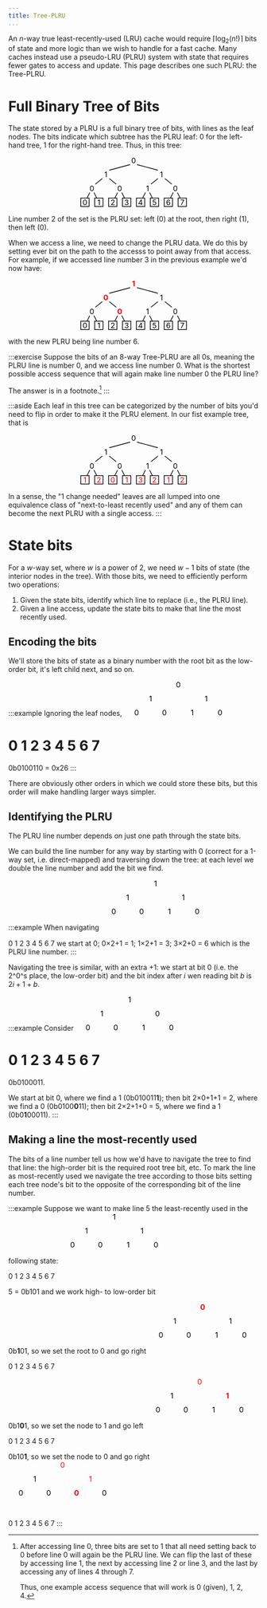 ```yaml
---
title: Tree-PLRU
...
```


An $n$-way true least-recently-used (LRU) cache would require $\lceil\log_2(n!)\rceil$ bits of state and more logic than we wish to handle for a fast cache.
Many caches instead use a pseudo-LRU (PLRU) system with state that requires fewer gates to access and update.
This page describes one such PLRU: the Tree-PLRU.

# Full Binary Tree of Bits

The state stored by a PLRU is a full binary tree of bits, with lines as the leaf nodes.
The bits indicate which subtree has the PLRU leaf:
0 for the left-hand tree, 1 for the right-hand tree.
Thus, in this tree:

<center>
<svg viewBox="-38 -30 156 73" style="width:15.6em">
<g style="font-size:8pt;text-anchor:middle">
<text x="40" y="-20">0</text>
<text x="0" y="0">1</text>
<text x="80" y="0">1</text>
<text x="-20" y="20">0</text>
<text x="20" y="20">0</text>
<text x="60" y="20">1</text>
<text x="100" y="20">0</text>
<!-- -->
<text x="-30" y="40">0</text>
<text x="-10" y="40">1</text>
<text x="10" y="40">2</text>
<text x="30" y="40">3</text>
<text x="50" y="40">4</text>
<text x="70" y="40">5</text>
<text x="90" y="40">6</text>
<text x="110" y="40">7</text>
</g>
<g style="stroke:black;fill:none">
<line x1="35" x2="5" y1="-18" y2="-10"/>
<line x1="45" x2="75" y1="-18" y2="-10"/>
<line x1="-5" x2="-15" y1="2" y2="10"/>
<line x1="5" x2="15" y1="2" y2="10"/>
<line x1="75" x2="65" y1="2" y2="10"/>
<line x1="85" x2="95" y1="2" y2="10"/>
<line x1="-23" x2="-27" y1="22" y2="30"/>
<line x1="-17" x2="-13" y1="22" y2="30"/>
<line x1="17" x2="13" y1="22" y2="30"/>
<line x1="23" x2="27" y1="22" y2="30"/>
<line x1="57" x2="53" y1="22" y2="30"/>
<line x1="63" x2="67" y1="22" y2="30"/>
<line x1="97" x2="93" y1="22" y2="30"/>
<line x1="103" x2="107" y1="22" y2="30"/>
<rect x="-36" y="30" width="12" height="12"/>
<rect x="-16" y="30" width="12" height="12"/>
<rect x="4" y="30" width="12" height="12"/>
<rect x="24" y="30" width="12" height="12"/>
<rect x="44" y="30" width="12" height="12"/>
<rect x="64" y="30" width="12" height="12"/>
<rect x="84" y="30" width="12" height="12"/>
<rect x="104" y="30" width="12" height="12"/>
</g>
</svg>
</center>

Line number 2 of the set is the PLRU set:
left (0) at the root, then right (1), then left (0).

When we access a line, we need to change the PLRU data.
We do this by setting ever bit on the path to the accesss to point away from that access.
For example, if we accessed line number 3 in the previous example we'd now have:

<center>
<svg viewBox="-38 -30 156 73" style="width:15.6em">
<g style="font-size:8pt;text-anchor:middle">
<text x="40" y="-20" font-weight="bold" fill="red">1</text>
<text x="0" y="0" font-weight="bold" fill="red">0</text>
<text x="80" y="0">1</text>
<text x="-20" y="20">0</text>
<text x="20" y="20" font-weight="bold" fill="red">0</text>
<text x="60" y="20">1</text>
<text x="100" y="20">0</text>
<!-- -->
<text x="-30" y="40">0</text>
<text x="-10" y="40">1</text>
<text x="10" y="40">2</text>
<text x="30" y="40">3</text>
<text x="50" y="40">4</text>
<text x="70" y="40">5</text>
<text x="90" y="40">6</text>
<text x="110" y="40">7</text>
</g>
<g style="stroke:black;fill:none">
<line x1="35" x2="5" y1="-18" y2="-10"/>
<line x1="45" x2="75" y1="-18" y2="-10"/>
<line x1="-5" x2="-15" y1="2" y2="10"/>
<line x1="5" x2="15" y1="2" y2="10"/>
<line x1="75" x2="65" y1="2" y2="10"/>
<line x1="85" x2="95" y1="2" y2="10"/>
<line x1="-23" x2="-27" y1="22" y2="30"/>
<line x1="-17" x2="-13" y1="22" y2="30"/>
<line x1="17" x2="13" y1="22" y2="30"/>
<line x1="23" x2="27" y1="22" y2="30"/>
<line x1="57" x2="53" y1="22" y2="30"/>
<line x1="63" x2="67" y1="22" y2="30"/>
<line x1="97" x2="93" y1="22" y2="30"/>
<line x1="103" x2="107" y1="22" y2="30"/>
<rect x="-36" y="30" width="12" height="12"/>
<rect x="-16" y="30" width="12" height="12"/>
<rect x="4" y="30" width="12" height="12"/>
<rect x="24" y="30" width="12" height="12"/>
<rect x="44" y="30" width="12" height="12"/>
<rect x="64" y="30" width="12" height="12"/>
<rect x="84" y="30" width="12" height="12"/>
<rect x="104" y="30" width="12" height="12"/>
</g>
</svg>
</center>

with the new PLRU being line number 6.

:::exercise
Suppose the bits of an 8-way Tree-PLRU are all 0s,
meaning the PLRU line is number 0,
and we access line number 0.
What is the shortest possible access sequence that will again make line number 0 the PLRU line?

The answer is in a footnote.[^minswap]
:::

[^minswap]:
    After accessing line 0, three bits are set to 1 that all need setting back to 0 before line 0 will again be the PLRU line.
    We can flip the last of these by accessing line 1,
    the next by accessing line 2 or line 3,
    and the last by accessing any of lines 4 through 7.
    
    Thus, one example access sequence that will work is 0 (given),
    1, 2, 4.

:::aside
Each leaf in this tree can be categorized by the number of bits you'd need to flip in order to make it the PLRU element.
In our fist example tree, that is

<center>
<svg viewBox="-38 -30 156 73" style="width:15.6em">
<g style="font-size:8pt;text-anchor:middle">
<text x="40" y="-20">0</text>
<text x="0" y="0">1</text>
<text x="80" y="0">1</text>
<text x="-20" y="20">0</text>
<text x="20" y="20">0</text>
<text x="60" y="20">1</text>
<text x="100" y="20">0</text>
<g fill="red">
<text x="-30" y="40">1</text>
<text x="-10" y="40">2</text>
<text x="10" y="40">0</text>
<text x="30" y="40">1</text>
<text x="50" y="40">3</text>
<text x="70" y="40">2</text>
<text x="90" y="40">1</text>
<text x="110" y="40">2</text>
</g>
</g>
<g style="stroke:black;fill:none">
<line x1="35" x2="5" y1="-18" y2="-10"/>
<line x1="45" x2="75" y1="-18" y2="-10"/>
<line x1="-5" x2="-15" y1="2" y2="10"/>
<line x1="5" x2="15" y1="2" y2="10"/>
<line x1="75" x2="65" y1="2" y2="10"/>
<line x1="85" x2="95" y1="2" y2="10"/>
<line x1="-23" x2="-27" y1="22" y2="30"/>
<line x1="-17" x2="-13" y1="22" y2="30"/>
<line x1="17" x2="13" y1="22" y2="30"/>
<line x1="23" x2="27" y1="22" y2="30"/>
<line x1="57" x2="53" y1="22" y2="30"/>
<line x1="63" x2="67" y1="22" y2="30"/>
<line x1="97" x2="93" y1="22" y2="30"/>
<line x1="103" x2="107" y1="22" y2="30"/>
<rect x="-36" y="30" width="12" height="12"/>
<rect x="-16" y="30" width="12" height="12"/>
<rect x="4" y="30" width="12" height="12"/>
<rect x="24" y="30" width="12" height="12"/>
<rect x="44" y="30" width="12" height="12"/>
<rect x="64" y="30" width="12" height="12"/>
<rect x="84" y="30" width="12" height="12"/>
<rect x="104" y="30" width="12" height="12"/>
</g>
</svg>
</center>

In a sense, the "1 change needed" leaves are all lumped into one equivalence class of "next-to-least recently used"
and any of them can become the next PLRU with a single access.
:::

# State bits

For a $w$-way set, where $w$ is a power of 2,
we need $w-1$ bits of state (the interior nodes in the tree).
With those bits, we need to efficiently perform two operations:

1. Given the state bits, identify which line to replace (i.e., the PLRU line).
2. Given a line access, update the state bits to make that line the most recently used.

## Encoding the bits

We'll store the bits of state as a binary number with the root bit as the low-order bit, it's left child next, and so on.

:::example
Ignoring the leaf nodes,
<svg viewBox="-38 -30 156 51" style="width:15.6em">
<g style="font-size:8pt;text-anchor:middle">
<text x="40" y="-20">0</text>
<text x="0" y="0">1</text>
<text x="80" y="0">1</text>
<text x="-20" y="20">0</text>
<text x="20" y="20">0</text>
<text x="60" y="20">1</text>
<text x="100" y="20">0</text>
<!-- -->
<text x="-30" y="40">0</text>
<text x="-10" y="40">1</text>
<text x="10" y="40">2</text>
<text x="30" y="40">3</text>
<text x="50" y="40">4</text>
<text x="70" y="40">5</text>
<text x="90" y="40">6</text>
<text x="110" y="40">7</text>
</g>
<g style="stroke:black;fill:none">
<line x1="35" x2="5" y1="-18" y2="-10"/>
<line x1="45" x2="75" y1="-18" y2="-10"/>
<line x1="-5" x2="-15" y1="2" y2="10"/>
<line x1="5" x2="15" y1="2" y2="10"/>
<line x1="75" x2="65" y1="2" y2="10"/>
<line x1="85" x2="95" y1="2" y2="10"/>
<line x1="-23" x2="-27" y1="22" y2="30"/>
<line x1="-17" x2="-13" y1="22" y2="30"/>
<line x1="17" x2="13" y1="22" y2="30"/>
<line x1="23" x2="27" y1="22" y2="30"/>
<line x1="57" x2="53" y1="22" y2="30"/>
<line x1="63" x2="67" y1="22" y2="30"/>
<line x1="97" x2="93" y1="22" y2="30"/>
<line x1="103" x2="107" y1="22" y2="30"/>
<rect x="-36" y="30" width="12" height="12"/>
<rect x="-16" y="30" width="12" height="12"/>
<rect x="4" y="30" width="12" height="12"/>
<rect x="24" y="30" width="12" height="12"/>
<rect x="44" y="30" width="12" height="12"/>
<rect x="64" y="30" width="12" height="12"/>
<rect x="84" y="30" width="12" height="12"/>
<rect x="104" y="30" width="12" height="12"/>
</g>
</svg>
=
0b0100110 = 0x26
:::

There are obviously other orders in which we could store these bits,
but this order will make handling larger ways simpler.

## Identifying the PLRU

The PLRU line number depends on just one path through the state bits.

We can build the line number for any way by starting with 0 (correct for a 1-way set, i.e. direct-mapped)
and traversing down the tree:
at each level we double the line number and add the bit we find.

:::example
When navigating
<svg viewBox="-38 -30 156 73" style="width:15.6em">
<g style="font-size:8pt;text-anchor:middle">
<text x="40" y="-20">1</text>
<text x="0" y="0">1</text>
<text x="80" y="0">1</text>
<text x="-20" y="20">0</text>
<text x="20" y="20">0</text>
<text x="60" y="20">1</text>
<text x="100" y="20">0</text>
<!-- -->
<text x="-30" y="40">0</text>
<text x="-10" y="40">1</text>
<text x="10" y="40">2</text>
<text x="30" y="40">3</text>
<text x="50" y="40">4</text>
<text x="70" y="40">5</text>
<text x="90" y="40">6</text>
<text x="110" y="40">7</text>
</g>
<g style="stroke:black;fill:none">
<line x1="35" x2="5" y1="-18" y2="-10"/>
<line x1="45" x2="75" y1="-18" y2="-10"/>
<line x1="-5" x2="-15" y1="2" y2="10"/>
<line x1="5" x2="15" y1="2" y2="10"/>
<line x1="75" x2="65" y1="2" y2="10"/>
<line x1="85" x2="95" y1="2" y2="10"/>
<line x1="-23" x2="-27" y1="22" y2="30"/>
<line x1="-17" x2="-13" y1="22" y2="30"/>
<line x1="17" x2="13" y1="22" y2="30"/>
<line x1="23" x2="27" y1="22" y2="30"/>
<line x1="57" x2="53" y1="22" y2="30"/>
<line x1="63" x2="67" y1="22" y2="30"/>
<line x1="97" x2="93" y1="22" y2="30"/>
<line x1="103" x2="107" y1="22" y2="30"/>
<rect x="-36" y="30" width="12" height="12"/>
<rect x="-16" y="30" width="12" height="12"/>
<rect x="4" y="30" width="12" height="12"/>
<rect x="24" y="30" width="12" height="12"/>
<rect x="44" y="30" width="12" height="12"/>
<rect x="64" y="30" width="12" height="12"/>
<rect x="84" y="30" width="12" height="12"/>
<rect x="104" y="30" width="12" height="12"/>
</g>
</svg>
we start at 0;
0×2+1 = 1;
1×2+1 = 3;
3×2+0 = 6 which is the PLRU line number.
:::

Navigating the tree is similar, with an extra +1:
we start at bit 0 (i.e. the 2^0^s place, the low-order bit)
and the bit index after $i$ wen reading bit $b$
is $2i+1+b$.

:::example
Consider
<svg viewBox="-38 -30 156 51" style="width:15.6em">
<g style="font-size:8pt;text-anchor:middle">
<text x="40" y="-20">1</text>
<text x="0" y="0">1</text>
<text x="80" y="0">0</text>
<text x="-20" y="20">0</text>
<text x="20" y="20">0</text>
<text x="60" y="20">1</text>
<text x="100" y="20">0</text>
<!-- -->
<text x="-30" y="40">0</text>
<text x="-10" y="40">1</text>
<text x="10" y="40">2</text>
<text x="30" y="40">3</text>
<text x="50" y="40">4</text>
<text x="70" y="40">5</text>
<text x="90" y="40">6</text>
<text x="110" y="40">7</text>
</g>
<g style="stroke:black;fill:none">
<line x1="35" x2="5" y1="-18" y2="-10"/>
<line x1="45" x2="75" y1="-18" y2="-10"/>
<line x1="-5" x2="-15" y1="2" y2="10"/>
<line x1="5" x2="15" y1="2" y2="10"/>
<line x1="75" x2="65" y1="2" y2="10"/>
<line x1="85" x2="95" y1="2" y2="10"/>
<line x1="-23" x2="-27" y1="22" y2="30"/>
<line x1="-17" x2="-13" y1="22" y2="30"/>
<line x1="17" x2="13" y1="22" y2="30"/>
<line x1="23" x2="27" y1="22" y2="30"/>
<line x1="57" x2="53" y1="22" y2="30"/>
<line x1="63" x2="67" y1="22" y2="30"/>
<line x1="97" x2="93" y1="22" y2="30"/>
<line x1="103" x2="107" y1="22" y2="30"/>
<rect x="-36" y="30" width="12" height="12"/>
<rect x="-16" y="30" width="12" height="12"/>
<rect x="4" y="30" width="12" height="12"/>
<rect x="24" y="30" width="12" height="12"/>
<rect x="44" y="30" width="12" height="12"/>
<rect x="64" y="30" width="12" height="12"/>
<rect x="84" y="30" width="12" height="12"/>
<rect x="104" y="30" width="12" height="12"/>
</g>
</svg>
=
0b0100011.

We start at bit 0, where we find a 1 (0b010011**1**);
then bit 2×0+1+1 = 2, where we find a 0 (0b0100**0**11);
then bit 2×2+1+0 = 5, where we find a 1 (0b0**1**00011).
:::

## Making a line the most-recently used

The bits of a line number tell us how we'd have to navigate the tree to find that line:
the high-order bit is the required root tree bit, etc.
To mark the line as most-recently used
we navigate the tree according to those bits
setting each tree node's bit to the opposite of the corresponding bit of the line number.

:::example
Suppose we want to make line 5 the least-recently used in the following state:
<svg viewBox="-38 -30 156 73" style="width:15.6em">
<g style="font-size:8pt;text-anchor:middle">
<text x="40" y="-20">1</text>
<text x="0" y="0">1</text>
<text x="80" y="0">1</text>
<text x="-20" y="20">0</text>
<text x="20" y="20">0</text>
<text x="60" y="20">1</text>
<text x="100" y="20">0</text>
<!-- -->
<text x="-30" y="40">0</text>
<text x="-10" y="40">1</text>
<text x="10" y="40">2</text>
<text x="30" y="40">3</text>
<text x="50" y="40">4</text>
<text x="70" y="40">5</text>
<text x="90" y="40">6</text>
<text x="110" y="40">7</text>
</g>
<g style="stroke:black;fill:none">
<line x1="35" x2="5" y1="-18" y2="-10"/>
<line x1="45" x2="75" y1="-18" y2="-10"/>
<line x1="-5" x2="-15" y1="2" y2="10"/>
<line x1="5" x2="15" y1="2" y2="10"/>
<line x1="75" x2="65" y1="2" y2="10"/>
<line x1="85" x2="95" y1="2" y2="10"/>
<line x1="-23" x2="-27" y1="22" y2="30"/>
<line x1="-17" x2="-13" y1="22" y2="30"/>
<line x1="17" x2="13" y1="22" y2="30"/>
<line x1="23" x2="27" y1="22" y2="30"/>
<line x1="57" x2="53" y1="22" y2="30"/>
<line x1="63" x2="67" y1="22" y2="30"/>
<line x1="97" x2="93" y1="22" y2="30"/>
<line x1="103" x2="107" y1="22" y2="30"/>
<rect x="-36" y="30" width="12" height="12"/>
<rect x="-16" y="30" width="12" height="12"/>
<rect x="4" y="30" width="12" height="12"/>
<rect x="24" y="30" width="12" height="12"/>
<rect x="44" y="30" width="12" height="12"/>
<rect x="64" y="30" width="12" height="12"/>
<rect x="84" y="30" width="12" height="12"/>
<rect x="104" y="30" width="12" height="12"/>
</g>
</svg>

5 = 0b101 and we work high- to low-order bit

0b**1**01, so we set the root to 0 and go right
<svg viewBox="-38 -30 156 73" style="width:15.6em">
<g style="font-size:8pt;text-anchor:middle">
<text x="40" y="-20" fill="red" font-weight="bold">0</text>
<text x="0" y="0">1</text>
<text x="80" y="0">1</text>
<text x="-20" y="20">0</text>
<text x="20" y="20">0</text>
<text x="60" y="20">1</text>
<text x="100" y="20">0</text>
<!-- -->
<text x="-30" y="40">0</text>
<text x="-10" y="40">1</text>
<text x="10" y="40">2</text>
<text x="30" y="40">3</text>
<text x="50" y="40">4</text>
<text x="70" y="40">5</text>
<text x="90" y="40">6</text>
<text x="110" y="40">7</text>
</g>
<g style="stroke:black;fill:none">
<line x1="35" x2="5" y1="-18" y2="-10"/>
<line x1="45" x2="75" y1="-18" y2="-10" stroke="red"/>
<line x1="-5" x2="-15" y1="2" y2="10"/>
<line x1="5" x2="15" y1="2" y2="10"/>
<line x1="75" x2="65" y1="2" y2="10"/>
<line x1="85" x2="95" y1="2" y2="10"/>
<line x1="-23" x2="-27" y1="22" y2="30"/>
<line x1="-17" x2="-13" y1="22" y2="30"/>
<line x1="17" x2="13" y1="22" y2="30"/>
<line x1="23" x2="27" y1="22" y2="30"/>
<line x1="57" x2="53" y1="22" y2="30"/>
<line x1="63" x2="67" y1="22" y2="30"/>
<line x1="97" x2="93" y1="22" y2="30"/>
<line x1="103" x2="107" y1="22" y2="30"/>
<rect x="-36" y="30" width="12" height="12"/>
<rect x="-16" y="30" width="12" height="12"/>
<rect x="4" y="30" width="12" height="12"/>
<rect x="24" y="30" width="12" height="12"/>
<rect x="44" y="30" width="12" height="12"/>
<rect x="64" y="30" width="12" height="12"/>
<rect x="84" y="30" width="12" height="12"/>
<rect x="104" y="30" width="12" height="12"/>
</g>
</svg>


0b1**0**1, so we set the node to 1 and go left
<svg viewBox="-38 -30 156 73" style="width:15.6em">
<g style="font-size:8pt;text-anchor:middle">
<text x="40" y="-20" fill="red">0</text>
<text x="0" y="0">1</text>
<text x="80" y="0" fill="red" font-weight="bold">1</text>
<text x="-20" y="20">0</text>
<text x="20" y="20">0</text>
<text x="60" y="20">1</text>
<text x="100" y="20">0</text>
<!-- -->
<text x="-30" y="40">0</text>
<text x="-10" y="40">1</text>
<text x="10" y="40">2</text>
<text x="30" y="40">3</text>
<text x="50" y="40">4</text>
<text x="70" y="40">5</text>
<text x="90" y="40">6</text>
<text x="110" y="40">7</text>
</g>
<g style="stroke:black;fill:none">
<line x1="35" x2="5" y1="-18" y2="-10"/>
<line x1="45" x2="75" y1="-18" y2="-10" stroke="red"/>
<line x1="-5" x2="-15" y1="2" y2="10"/>
<line x1="5" x2="15" y1="2" y2="10"/>
<line x1="75" x2="65" y1="2" y2="10" stroke="red"/>
<line x1="85" x2="95" y1="2" y2="10"/>
<line x1="-23" x2="-27" y1="22" y2="30"/>
<line x1="-17" x2="-13" y1="22" y2="30"/>
<line x1="17" x2="13" y1="22" y2="30"/>
<line x1="23" x2="27" y1="22" y2="30"/>
<line x1="57" x2="53" y1="22" y2="30"/>
<line x1="63" x2="67" y1="22" y2="30"/>
<line x1="97" x2="93" y1="22" y2="30"/>
<line x1="103" x2="107" y1="22" y2="30"/>
<rect x="-36" y="30" width="12" height="12"/>
<rect x="-16" y="30" width="12" height="12"/>
<rect x="4" y="30" width="12" height="12"/>
<rect x="24" y="30" width="12" height="12"/>
<rect x="44" y="30" width="12" height="12"/>
<rect x="64" y="30" width="12" height="12"/>
<rect x="84" y="30" width="12" height="12"/>
<rect x="104" y="30" width="12" height="12"/>
</g>
</svg>

0b10**1**, so we set the node to 0 and go right
<svg viewBox="-38 -30 156 73" style="width:15.6em">
<g style="font-size:8pt;text-anchor:middle">
<text x="40" y="-20" fill="red">0</text>
<text x="0" y="0">1</text>
<text x="80" y="0" fill="red">1</text>
<text x="-20" y="20">0</text>
<text x="20" y="20">0</text>
<text x="60" y="20" fill="red" font-weight="bold">0</text>
<text x="100" y="20">0</text>
<!-- -->
<text x="-30" y="40">0</text>
<text x="-10" y="40">1</text>
<text x="10" y="40">2</text>
<text x="30" y="40">3</text>
<text x="50" y="40">4</text>
<text x="70" y="40">5</text>
<text x="90" y="40">6</text>
<text x="110" y="40">7</text>
</g>
<g style="stroke:black;fill:none">
<line x1="35" x2="5" y1="-18" y2="-10"/>
<line x1="45" x2="75" y1="-18" y2="-10" stroke="red"/>
<line x1="-5" x2="-15" y1="2" y2="10"/>
<line x1="5" x2="15" y1="2" y2="10"/>
<line x1="75" x2="65" y1="2" y2="10" stroke="red"/>
<line x1="85" x2="95" y1="2" y2="10"/>
<line x1="-23" x2="-27" y1="22" y2="30"/>
<line x1="-17" x2="-13" y1="22" y2="30"/>
<line x1="17" x2="13" y1="22" y2="30"/>
<line x1="23" x2="27" y1="22" y2="30"/>
<line x1="57" x2="53" y1="22" y2="30"/>
<line x1="63" x2="67" y1="22" y2="30" stroke="red"/>
<line x1="97" x2="93" y1="22" y2="30"/>
<line x1="103" x2="107" y1="22" y2="30"/>
<rect x="-36" y="30" width="12" height="12"/>
<rect x="-16" y="30" width="12" height="12"/>
<rect x="4" y="30" width="12" height="12"/>
<rect x="24" y="30" width="12" height="12"/>
<rect x="44" y="30" width="12" height="12"/>
<rect x="64" y="30" width="12" height="12"/>
<rect x="84" y="30" width="12" height="12"/>
<rect x="104" y="30" width="12" height="12"/>
</g>
</svg>
:::

